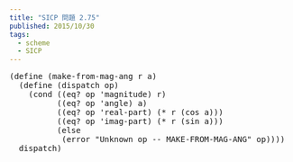 ```yaml
---
title: "SICP 問題 2.75"
published: 2015/10/30
tags:
  - scheme
  - SICP
---
```



<pre class="code lang-scheme" data-lang="scheme" data-unlink><span class="synSpecial">(</span><span class="synStatement">define</span> <span class="synSpecial">(</span>make-from-mag-ang r a<span class="synSpecial">)</span>
  <span class="synSpecial">(</span><span class="synStatement">define</span> <span class="synSpecial">(</span>dispatch op<span class="synSpecial">)</span>
    <span class="synSpecial">(</span><span class="synStatement">cond</span> <span class="synSpecial">((</span><span class="synIdentifier">eq?</span> op <span class="synSpecial">'</span>magnitude<span class="synSpecial">)</span> r<span class="synSpecial">)</span>
          <span class="synSpecial">((</span><span class="synIdentifier">eq?</span> op <span class="synSpecial">'</span>angle<span class="synSpecial">)</span> a<span class="synSpecial">)</span>
          <span class="synSpecial">((</span><span class="synIdentifier">eq?</span> op <span class="synSpecial">'</span>real-part<span class="synSpecial">)</span> <span class="synSpecial">(</span><span class="synIdentifier">*</span> r <span class="synSpecial">(</span><span class="synIdentifier">cos</span> a<span class="synSpecial">)))</span>
          <span class="synSpecial">((</span><span class="synIdentifier">eq?</span> op <span class="synSpecial">'</span>imag-part<span class="synSpecial">)</span> <span class="synSpecial">(</span><span class="synIdentifier">*</span> r <span class="synSpecial">(</span><span class="synIdentifier">sin</span> a<span class="synSpecial">)))</span>
          <span class="synSpecial">(</span><span class="synStatement">else</span>
           <span class="synSpecial">(</span>error <span class="synConstant">&quot;Unknown op -- MAKE-FROM-MAG-ANG&quot;</span> op<span class="synSpecial">))))</span>
  dispatch<span class="synSpecial">)</span>
</pre>


